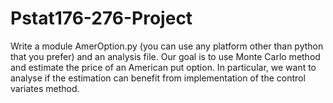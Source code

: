 # Pstat176-276-Project

Write a module AmerOption.py (you can use any platform other than python that you prefer)
and an analysis file. Our goal is to use Monte Carlo method and estimate the price of an American put option. In particular, we want to analyse if the estimation can benefit from implementation of the control variates method.

